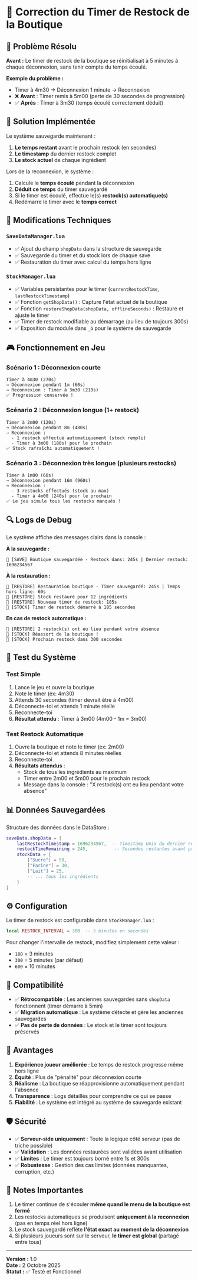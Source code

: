 # 🛒 Correction du Timer de Restock de la Boutique

## 🎯 Problème Résolu

**Avant :** Le timer de restock de la boutique se réinitialisait à 5 minutes à chaque déconnexion, sans tenir compte du temps écoulé.

**Exemple du problème :**
- Timer à 4m30 → Déconnexion 1 minute → Reconnexion
- ❌ **Avant** : Timer remis à 5m00 (perte de 30 secondes de progression)
- ✅ **Après** : Timer à 3m30 (temps écoulé correctement déduit)

## 🔧 Solution Implémentée

Le système sauvegarde maintenant :
1. **Le temps restant** avant le prochain restock (en secondes)
2. **Le timestamp** du dernier restock complet
3. **Le stock actuel** de chaque ingrédient

Lors de la reconnexion, le système :
1. Calcule le **temps écoulé** pendant la déconnexion
2. **Déduit ce temps** du timer sauvegardé
3. Si le timer est écoulé, effectue le(s) **restock(s) automatique(s)**
4. Redémarre le timer avec le **temps correct**

## 📝 Modifications Techniques

### `SaveDataManager.lua`
- ✅ Ajout du champ `shopData` dans la structure de sauvegarde
- ✅ Sauvegarde du timer et du stock lors de chaque save
- ✅ Restauration du timer avec calcul du temps hors ligne

### `StockManager.lua`
- ✅ Variables persistantes pour le timer (`currentRestockTime`, `lastRestockTimestamp`)
- ✅ Fonction `getShopData()` : Capture l'état actuel de la boutique
- ✅ Fonction `restoreShopData(shopData, offlineSeconds)` : Restaure et ajuste le timer
- ✅ Timer de restock modifiable au démarrage (au lieu de toujours 300s)
- ✅ Exposition du module dans `_G` pour le système de sauvegarde

## 🎮 Fonctionnement en Jeu

### Scénario 1 : Déconnexion courte
```
Timer à 4m30 (270s)
→ Déconnexion pendant 1m (60s)
→ Reconnexion : Timer à 3m30 (210s)
✅ Progression conservée !
```

### Scénario 2 : Déconnexion longue (1+ restock)
```
Timer à 2m00 (120s)
→ Déconnexion pendant 8m (480s)
→ Reconnexion : 
  - 1 restock effectué automatiquement (stock rempli)
  - Timer à 3m00 (180s) pour le prochain
✅ Stock rafraîchi automatiquement !
```

### Scénario 3 : Déconnexion très longue (plusieurs restocks)
```
Timer à 1m00 (60s)
→ Déconnexion pendant 16m (960s)
→ Reconnexion :
  - 3 restocks effectués (stock au max)
  - Timer à 4m00 (240s) pour le prochain
✅ Le jeu simule tous les restocks manqués !
```

## 🔍 Logs de Debug

Le système affiche des messages clairs dans la console :

**À la sauvegarde :**
```
🛒 [SAVE] Boutique sauvegardée - Restock dans: 245s | Dernier restock: 1696234567
```

**À la restauration :**
```
🛒 [RESTORE] Restauration boutique - Timer sauvegardé: 245s | Temps hors ligne: 60s
🛒 [RESTORE] Stock restauré pour 12 ingrédients
🛒 [RESTORE] Nouveau timer de restock: 185s
🛒 [STOCK] Timer de restock démarré à 185 secondes
```

**En cas de restock automatique :**
```
🛒 [RESTORE] 2 restock(s) ont eu lieu pendant votre absence
🛒 [STOCK] Réassort de la boutique !
🛒 [STOCK] Prochain restock dans 300 secondes
```

## 🧪 Test du Système

### Test Simple
1. Lance le jeu et ouvre la boutique
2. Note le timer (ex: 4m30)
3. Attends 30 secondes (timer devrait être à 4m00)
4. Déconnecte-toi et attends 1 minute réelle
5. Reconnecte-toi
6. **Résultat attendu** : Timer à 3m00 (4m00 - 1m = 3m00)

### Test Restock Automatique
1. Ouvre la boutique et note le timer (ex: 2m00)
2. Déconnecte-toi et attends 8 minutes réelles
3. Reconnecte-toi
4. **Résultats attendus** :
   - Stock de tous les ingrédients au maximum
   - Timer entre 2m00 et 5m00 pour le prochain restock
   - Message dans la console : "X restock(s) ont eu lieu pendant votre absence"

## 📊 Données Sauvegardées

Structure des données dans le DataStore :
```lua
saveData.shopData = {
    lastRestockTimestamp = 1696234567,  -- Timestamp Unix du dernier restock
    restockTimeRemaining = 245,          -- Secondes restantes avant prochain restock
    stockData = {
        ["Sucre"] = 50,
        ["Farine"] = 30,
        ["Lait"] = 25,
        -- ... tous les ingrédients
    }
}
```

## ⚙️ Configuration

Le timer de restock est configurable dans `StockManager.lua` :

```lua
local RESTOCK_INTERVAL = 300  -- 5 minutes en secondes
```

Pour changer l'intervalle de restock, modifiez simplement cette valeur :
- `180` = 3 minutes
- `300` = 5 minutes (par défaut)
- `600` = 10 minutes

## 🔄 Compatibilité

- ✅ **Rétrocompatible** : Les anciennes sauvegardes sans `shopData` fonctionnent (timer démarre à 5min)
- ✅ **Migration automatique** : Le système détecte et gère les anciennes sauvegardes
- ✅ **Pas de perte de données** : Le stock et le timer sont toujours préservés

## 🎉 Avantages

1. **Expérience joueur améliorée** : Le temps de restock progresse même hors ligne
2. **Équité** : Plus de "pénalité" pour déconnexion courte
3. **Réalisme** : La boutique se réapprovisionne automatiquement pendant l'absence
4. **Transparence** : Logs détaillés pour comprendre ce qui se passe
5. **Fiabilité** : Le système est intégré au système de sauvegarde existant

## 🛡️ Sécurité

- ✅ **Serveur-side uniquement** : Toute la logique côté serveur (pas de triche possible)
- ✅ **Validation** : Les données restaurées sont validées avant utilisation
- ✅ **Limites** : Le timer est toujours borné entre 1s et 300s
- ✅ **Robustesse** : Gestion des cas limites (données manquantes, corruption, etc.)

## 📌 Notes Importantes

1. Le timer continue de s'écouler **même quand le menu de la boutique est fermé**
2. Les restocks automatiques se produisent **uniquement à la reconnexion** (pas en temps réel hors ligne)
3. Le stock sauvegardé reflète **l'état exact au moment de la déconnexion**
4. Si plusieurs joueurs sont sur le serveur, **le timer est global** (partagé entre tous)

---

**Version :** 1.0  
**Date :** 2 Octobre 2025  
**Statut :** ✅ Testé et Fonctionnel

